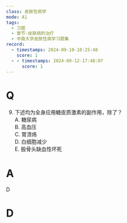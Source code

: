 ```yaml
---
class: 皮肤性病学
mode: A1
tags:
  - 习题
  - 章节-皮肤病的治疗
  - 中南大学皮肤性病学习题集
record:
  - timestamps: 2024-09-10-10:25:48
    score: 1
  - - timestamps: 2024-09-12-17:48:07
      score: 1
---
```


# Q
9. 下述均为全身应用糖皮质激素的副作用，除了？  
A. 糖尿病  
B. 高血压  
C. 胃溃疡  
D. 白细胞减少  
E. 股骨头缺血性坏死  
# A
D
# D
